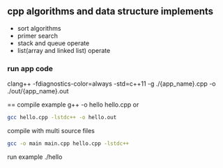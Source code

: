 ## cpp algorithms and data structure implements
- sort algorithms
- primer search
- stack and queue operate
- list(array and linked list) operate


### run app code
clang++ -fdiagnostics-color=always -std=c++11 -g ./{app_name}.cpp -o ./out/{app_name}.out



==
compile example
g++ -o hello hello.cpp
or
```bash
gcc hello.cpp -lstdc++ -o hello.out
```

compile with multi source files
```bash
gcc -o main main.cpp hello.cpp -lstdc++
```
run example
./hello

